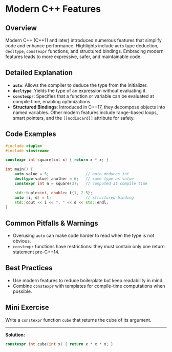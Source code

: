# Modern C++ Features

## Overview
Modern C++ (C++11 and later) introduced numerous features that simplify code and enhance performance. Highlights include `auto` type deduction, `decltype`, `constexpr` functions, and structured bindings. Embracing modern features leads to more expressive, safer, and maintainable code.

## Detailed Explanation
- **`auto`**: Allows the compiler to deduce the type from the initializer.
- **`decltype`**: Yields the type of an expression without evaluating it.
- **`constexpr`**: Specifies that a function or variable can be evaluated at compile time, enabling optimizations.
- **Structured Bindings**: Introduced in C++17, they decompose objects into named variables.
Other modern features include range-based loops, smart pointers, and the `[[nodiscard]]` attribute for safety.

## Code Examples
```cpp
#include <tuple>
#include <iostream>

constexpr int square(int x) { return x * x; }

int main() {
    auto value = 5;                // auto deduces int
    decltype(value) another = 6;   // same type as value
    constexpr int n = square(3);   // computed at compile time

    std::tuple<int, double> t{1, 2.5};
    auto [i, d] = t;               // structured binding
    std::cout << i << ", " << d << std::endl;
}
```

## Common Pitfalls & Warnings
- Overusing `auto` can make code harder to read when the type is not obvious.
- `constexpr` functions have restrictions: they must contain only one return statement pre-C++14.

## Best Practices
- Use modern features to reduce boilerplate but keep readability in mind.
- Combine `constexpr` with templates for compile-time computations when possible.

## Mini Exercise
Write a `constexpr` function `cube` that returns the cube of its argument.

---
**Solution:**
```cpp
constexpr int cube(int x) { return x * x * x; }
```
